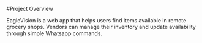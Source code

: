  #Project Overview

EagleVision is a web app that helps users find items available in remote grocery shops. Vendors can manage their inventory and update availability through simple Whatsapp commands.
